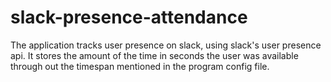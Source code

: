 # slack-presence-attendance

The application tracks user presence on slack, using slack's user presence api. It stores the amount of the time in seconds the user was available through out the timespan mentioned in the program config file.
